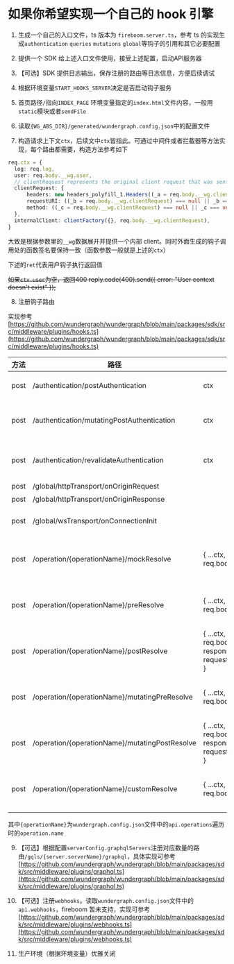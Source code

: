 # 如果你希望实现一个自己的 hook 引擎

1. 生成一个自己的入口文件，ts 版本为 `fireboom.server.ts`，参考 ts 的实现生成`authentication` `queries` `mutations` `global`等钩子的引用和其它必要配置

2. 提供一个 SDK 给上述入口文件使用，接受上述配置，启动API服务器

3. 【可选】SDK 提供日志输出，保存注册的路由等日志信息，方便后续调试

4. 根据环境变量`START_HOOKS_SERVER`决定是否启动钩子服务

5. 首页路径`/`指向`INDEX_PAGE` 环境变量指定的`index.html`文件内容，一般用`static`模块或者`sendFile`

6. 读取`{WG_ABS_DIR}/generated/wundergraph.config.json`中的配置文件

7. 构造请求上下文`ctx`，后续文中`ctx`皆指此。可通过中间件或者拦截器等方法实现，每个路由都需要，构造方法参考如下

```ts
req.ctx = {
  log: req.log,
  user: req.body.__wg.user,
  // clientRequest represents the original client request that was sent initially to the WunderNode.
  clientRequest: {
      headers: new headers_polyfill_1.Headers((_a = req.body.__wg.clientRequest) === null || _a === void 0 ? void 0 : _a.headers),
      requestURI: ((_b = req.body.__wg.clientRequest) === null || _b === void 0 ? void 0 : _b.requestURI) || '',
      method: ((_c = req.body.__wg.clientRequest) === null || _c === void 0 ? void 0 : _c.method) || 'GET',
  },
  internalClient: clientFactory({}, req.body.__wg.clientRequest),
}
```

大致是根据参数里的`__wg`数据展开并提供一个内部 client。同时外面生成的钩子调用处的函数签名要保持一致（函数参数一般就是上述的`ctx`）

下述的`ret`代表用户钩子执行返回值

~~如果`ctx.user`为空，返回400
reply.code(400).send({ error: "User context doesn't exist" });~~

8. 注册钩子路由

实现参考 [https://github.com/wundergraph/wundergraph/blob/main/packages/sdk/src/middleware/plugins/hooks.ts](https://github.com/wundergraph/wundergraph/blob/main/packages/sdk/src/middleware/plugins/hooks.ts)

| 方法 | 路径                                           | 入参                                                                     | 成功出参                                                                                                                                  | 失败出参                                                        | 说明                                                                                           |
|------|------------------------------------------------|--------------------------------------------------------------------------|-------------------------------------------------------------------------------------------------------------------------------------------|-----------------------------------------------------------------|------------------------------------------------------------------------------------------------|
| post | /authentication/postAuthentication             | ctx                                                                      | { hook: 'postAuthentication' }                                                                                                            | { hook: 'postAuthentication', error }                           | 有用户钩子函数则调用该函数，成功200，失败500，下同                                             |
| post | /authentication/mutatingPostAuthentication     | ctx                                                                      | {   hook: 'postAuthentication',   response: 函数返回值,   setClientRequestHeaders: 参考flattenHeaders }                                   | { hook: 'postAuthentication', error }                           |                                                                                                |
| post | /authentication/revalidateAuthentication       | ctx                                                                      | {   hook: 'revalidateAuthentication',   response: ret,   setClientRequestHeaders: 参考flattenHeaders }                                    | { hook: 'revalidateAuthentication', error }                     |                                                                                                |
| post | /global/httpTransport/onOriginRequest          |                                                                          |                                                                                                                                           |                                                                 | 不常用，参考 ts 源码实现                                                                       |
| post | /global/httpTransport/onOriginResponse         |                                                                          |                                                                                                                                           |                                                                 | 不常用，参考 ts 源码实现                                                                       |
| post | /global/wsTransport/onConnectionInit           |                                                                          |                                                                                                                                           |                                                                 | 需根据  `config.global?.wsTransport?.onConnectionInit`  判断是否开启，不常用，参考 ts 源码实现 |
| post | /operation/{operationName}/mockResolve         | { ...ctx, input: req.body.input }                                        | {   op: operationName,   hook: 'mock',   response: ret,   setClientRequestHeaders: request.ctx.clientRequest.headers }                    | {   op: operationName,   hook: 'mock',   error }                |                                                                                                |
| post | /operation/{operationName}/preResolve          | { ...ctx, input: req.body.input }                                        | {   op: operationName,   hook: 'preResolve',   setClientRequestHeaders: request.ctx.clientRequest.headers }                               | {   op: operationName,   hook: 'preResolve',   error }          |                                                                                                |
| post | /operation/{operationName}/postResolve         | {   ...ctx,   input: req.body.input,   response: request.body.response } | {   op: operationName,   hook: 'postResolve',   setClientRequestHeaders: request.ctx.clientRequest.headers }                              | {   op: operationName,   hook: 'postResolve',   error }         |                                                                                                |
| post | /operation/{operationName}/mutatingPreResolve  | { ...ctx, input: req.body.input }                                        | {   op: operationName,   hook: 'mutatingPreResolve',   input: ret,   setClientRequestHeaders: request.ctx.clientRequest.headers }         | {   op: operationName,   hook: 'mutatingPreResolve',   error }  |                                                                                                |
| post | /operation/{operationName}/mutatingPostResolve | {   ...ctx,   input: req.body.input,   response: request.body.response } | {   op: operationName,   hook: 'mutatingPostResolve',   response: ret,   setClientRequestHeaders: request.ctx.clientRequest.headers }     | {   op: operationName,   hook: 'mutatingPostResolve',   error } |                                                                                                |
| post | /operation/{operationName}/customResolve       | { ...ctx, input: req.body.input }                                        | {   op: operationName,   hook: 'customResolve',   response: ret \|\| null,   setClientRequestHeaders: request.ctx.clientRequest.headers } | {   op: operationName,   hook: 'customResolve',   error }       |                                                                                                |

其中`{operationName}`为`wundergraph.config.json`文件中的`api.operations`遍历时的`operation.name`

9. 【可选】根据配置`serverConfig.graphqlServers`注册对应数量的路由`/gqls/{server.serverName}/graphql`，具体实现可参考[https://github.com/wundergraph/wundergraph/blob/main/packages/sdk/src/middleware/plugins/graphql.ts](https://github.com/wundergraph/wundergraph/blob/main/packages/sdk/src/middleware/plugins/graphql.ts)

10. 【可选】注册`webhooks`。读取`wundergraph.config.json`文件中的`api.webhooks`，fireboom 暂未支持，实现可参考[https://github.com/wundergraph/wundergraph/blob/main/packages/sdk/src/middleware/plugins/webhooks.ts](https://github.com/wundergraph/wundergraph/blob/main/packages/sdk/src/middleware/plugins/webhooks.ts)

11. 生产环境（根据环境变量）优雅关闭